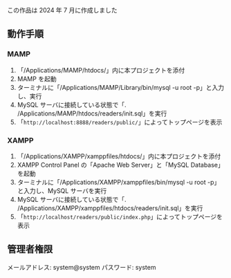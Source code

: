 この作品は 2024 年 7 月に作成しました

## 動作手順

### MAMP

1. 「/Applications/MAMP/htdocs/」内に本プロジェクトを添付
2. MAMP を起動
3. ターミナルに「/Applications/MAMP/Library/bin/mysql -u root -p」と入力し、実行
4. MySQL サーバに接続している状態で「\. /Applications/MAMP/htdocs/readers/init.sql」を実行
5. 「`http://localhost:8888/readers/public/`」によってトップページを表示

### XAMPP

1. 「/Applications/XAMPP/xamppfiles/htdocs/」内に本プロジェクトを添付
2. XAMPP Control Panel の「Apache Web Server」と「MySQL Database」を起動
3. ターミナルに「/Applications/XAMPP/xamppfiles/bin/mysql -u root -p」と入力し、MySQL サーバを実行
4. MySQL サーバに接続している状態で「\. /Applications/XAMPP/xamppfiles/htdocs/readers/init.sql」を実行
5. 「`http://localhost/readers/public/index.php`」によってトップページを表示

## 管理者権限

メールアドレス: system@system
パスワード: system
